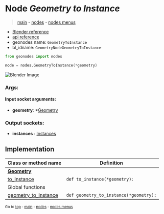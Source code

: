 # Node *Geometry to Instance*

> [main](../index.md) - [nodes](nodes.md) - [nodes menus](nodes_menus.md)

- [Blender reference](https://docs.blender.org/manual/en/latest/modeling/geometry_nodes/geometry/geometry_to_instance.html)
- [api reference](https://docs.blender.org/api/current/bpy.types.GeometryNodeGeometryToInstance.html)
- geonodes name: `GeometryToInstance`
- bl_idname: `GeometryNodeGeometryToInstance`

```python
from geonodes import nodes

node = nodes.GeometryToInstance(*geometry)
```

![Blender Image](https://docs.blender.org/manual/en/latest/_images/node-types_GeometryNodeGeometryToInstance.webp)

### Args:

#### Input socket arguments:

- **geometry**: *[Geometry](Geometry.md)

### Output sockets:

- **instances** : [Instances](Instances.md)

## Implementation

| Class or method name | Definition |
|----------------------|------------|
| **[Geometry](Geometry.md)** |
| [to_instance](Geometry.md#to_instance) | `def to_instance(*geometry):` |
| Global functions |
| [geometry_to_instance](functions.md#geometry_to_instance) | `def geometry_to_instance(*geometry):` |

<sub>Go to [top](#node-Geometry-to-Instance) - [main](../index.md) - [nodes](nodes.md) - [nodes menus](nodes_menus.md)</sub>

